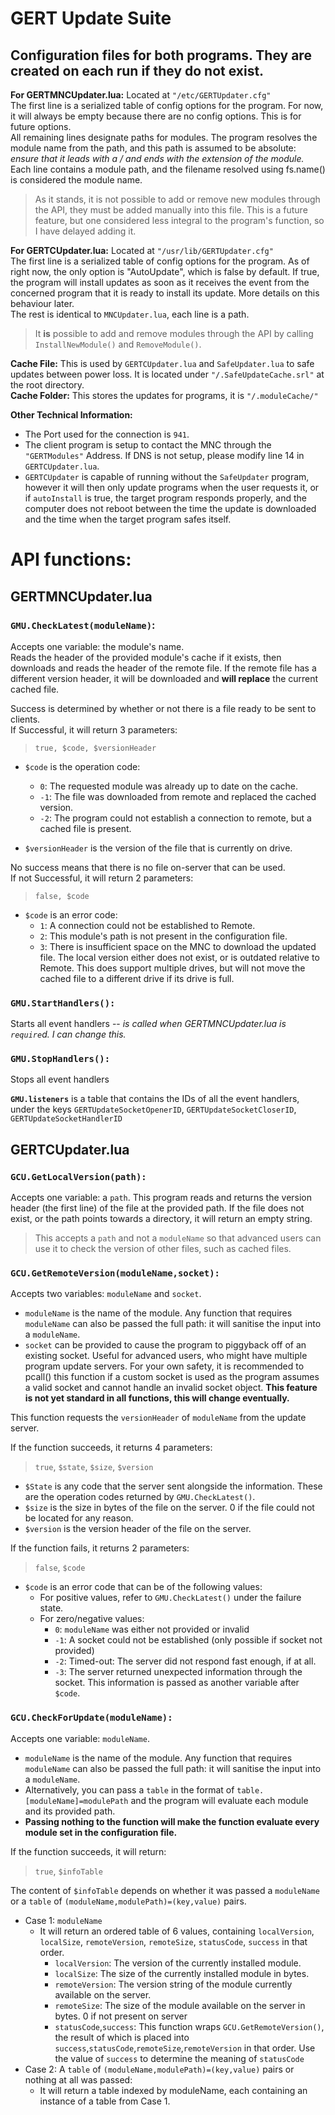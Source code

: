# GERT Update Suite
## Configuration files for both programs. They are created on each run if they do not exist.
 **For GERTMNCUpdater.lua:** Located at `"/etc/GERTUpdater.cfg"`<br>
  The first line is a serialized table of config options for the program. For now, it will always be empty because there are no config options. This is for future options.<br>
 All remaining lines designate paths for modules. The program resolves the module name from the path, and this path is assumed to be absolute: *ensure that it leads with a / and ends with the extension of the module.*<br>
 Each line contains a module path, and the filename resolved using fs.name() is considered the module name.
 >As it stands, it is not possible to add or remove new modules through the API, they must be added manually into this file. This is a future feature, but one considered less integral to the program's function, so I have delayed adding it.

 **For GERTCUpdater.lua:** Located at `"/usr/lib/GERTUpdater.cfg"`<br>
 The first line is a serialized table of config options for the program. As of right now, the only option is "AutoUpdate", which is false by default. If true, the program will install updates as soon as it receives the event from the concerned program that it is ready to install its update. More details on this behaviour later.<br>
 The rest is identical to `MNCUpdater.lua`, each line is a path.
 >It **is** possible to add and remove modules through the API by calling `InstallNewModule()` and `RemoveModule()`.

 **Cache File:** This is used by `GERTCUpdater.lua` and `SafeUpdater.lua` to safe updates between power loss. It is located under `"/.SafeUpdateCache.srl"` at the root directory.<br>
 **Cache Folder:** This stores the updates for programs, it is  `"/.moduleCache/"`

 **Other Technical Information:**

- The Port used for the connection is `941`.<br>
- The client program is setup to contact the MNC through the `"GERTModules"` Address. If DNS is not setup, please modify line 14 in `GERTCUpdater.lua`. <br>
- `GERTCUpdater` is capable of running without the `SafeUpdater` program, however it will then only update programs when the user requests it, or if `autoInstall` is true, the target program responds properly, and the computer does not reboot between the time the update is downloaded and the time when the target program safes itself. <br>

# API functions: 
## **GERTMNCUpdater.lua** <br>
 ### **`GMU.CheckLatest(moduleName)`**:<br>
 Accepts one variable: the module's name.<br>
 Reads the header of the provided module's cache if it exists, then downloads and reads the header of the remote file. If the remote file has a different version header, it will be downloaded and **will replace** the current cached file.
 
 Success is determined by whether or not there is a file ready to be sent to clients. <br>
 If Successful, it will return 3 parameters: <br>
>  `true, $code, $versionHeader` <br>
- `$code` is the operation code:
  - `0`: The requested module was already up to date on the cache.<br>
  - `-1`: The file was downloaded from remote and replaced the cached version. <br>
  - `-2`: The program could not establish a connection to remote, but a cached file is present. <br>

- `$versionHeader` is the version of the file that is currently on drive.<br>
 
 No success means that there is no file on-server that can be used.<br>
 If not Successful, it will return 2 parameters: <br>
> `false, $code`<br>
- `$code` is an error code:
  - `1`: A connection could not be established to Remote.<br>
  - `2`: This module's path is not present in the configuration file.<br>
  - `3`: There is insufficient space on the MNC to download the updated file. The local version either does not exist, or is outdated relative to Remote. This does support multiple drives, but will not move the cached file to a different drive if its drive is full.<br>

### **`GMU.StartHandlers():`**
 Starts all event handlers -- *is called when GERTMNCUpdater.lua is `require`d. I can change this.* <br>
 
### **`GMU.StopHandlers():`**
 Stops all event handlers <br>

 **`GMU.listeners`** is a table that contains the IDs of all the event handlers, under the keys `GERTUpdateSocketOpenerID`, `GERTUpdateSocketCloserID`, `GERTUpdateSocketHandlerID` <br>

## **GERTCUpdater.lua** <br>
### **`GCU.GetLocalVersion(path):`**
Accepts one variable: a `path`.
This program reads and returns the version header (the first line) of the file at the provided path. If the file does not exist, or the path points towards a directory, it will return an empty string.
> This accepts a `path` and not a `moduleName` so that advanced users can use it to check the version of other files, such as cached files.

### **`GCU.GetRemoteVersion(moduleName,socket):`**
Accepts two variables: `moduleName` and `socket`.
- `moduleName` is the name of the module. Any function that requires `moduleName` can also be passed the full path: it will sanitise the input into a `moduleName`.
- `socket` can be provided to cause the program to piggyback off of an existing socket. Useful for advanced users, who might have multiple program update servers. For your own safety, it is recommended to pcall() this function if a custom socket is used as the program assumes a valid socket and cannot handle an invalid socket object. **This feature is not yet standard in all functions, this will change eventually.**

This function requests the `versionHeader` of `moduleName` from the update server.

If the function succeeds, it returns 4 parameters:
> `true`, `$state`, `$size`, `$version`
- `$State` is any code that the server sent alongside the information. These are the operation codes returned by `GMU.CheckLatest()`.
- `$size` is the size in bytes of the file on the server. 0 if the file could not be located for any reason.
- `$version` is the version header of the file on the server.

If the function fails, it returns 2 parameters:
> `false`, `$code`
- `$code` is an error code that can be of the following values:
  - For positive values, refer to `GMU.CheckLatest()` under the failure state.
  - For zero/negative values:
    - `0`: `moduleName` was either not provided or invalid
    - `-1`: A socket could not be established (only possible if socket not provided)
    - `-2`: Timed-out: The server did not respond fast enough, if at all.
    - `-3`: The server returned unexpected information through the socket. This information is passed as another variable after `$code`.

### **`GCU.CheckForUpdate(moduleName):`**
Accepts one variable: `moduleName`.
- `moduleName` is the name of the module. Any function that requires `moduleName` can also be passed the full path: it will sanitise the input into a `moduleName`.
- Alternatively, you can pass a `table` in the format of `table.[moduleName]=modulePath` and the program will evaluate each module and its provided path.
- **Passing nothing to the function will make the function evaluate every module set in the configuration file.**

If the function succeeds, it will return: 
> `true`, `$infoTable`

The content of `$infoTable` depends on whether it was passed a `moduleName` or a `table` of `(moduleName,modulePath)=(key,value)` pairs.
- Case 1: `moduleName`
  - It will return an ordered table of 6 values, containing `localVersion`, `localSize`, `remoteVersion`, `remoteSize`, `statusCode`, `success` in that order.
    - `localVersion`: The version of the currently installed module.
    - `localSize`: The size of the currently installed module in bytes.
    - `remoteVersion`: The version string of the module currently available on the server.
    - `remoteSize`: The size of the module available on the server in bytes. 0 if not present on server
    - `statusCode`,`success`: This function wraps `GCU.GetRemoteVersion()`, the result of which is placed into `success`,`statusCode`,`remoteSize`,`remoteVersion` in that order. Use the value of `success` to determine the meaning of `statusCode`
- Case 2: A `table` of `(moduleName,modulePath)=(key,value)` pairs or nothing at all was passed:
  - It will return a table indexed by moduleName, each containing an instance of a table from Case 1.
